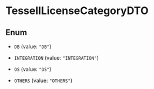 

# TessellLicenseCategoryDTO

## Enum


* `DB` (value: `"DB"`)

* `INTEGRATION` (value: `"INTEGRATION"`)

* `OS` (value: `"OS"`)

* `OTHERS` (value: `"OTHERS"`)



